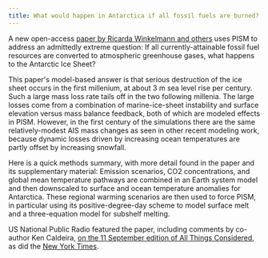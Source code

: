 ```yaml
---
title: What would happen in Antarctica if all fossil fuels are burned?
---
```


A new open-access [paper by Ricarda Winkelmann and
others](http://advances.sciencemag.org/content/1/8/e1500589)
uses PISM to address an admittedly extreme question: If all
currently-attainable fossil fuel resources are converted to atmospheric
greenhouse gases, what happens to the Antarctic Ice Sheet?

This paper's model-based answer is that serious destruction of the ice
sheet occurs in the first millenium, at about 3 m sea level rise per
century. Such a large mass loss rate tails off in the two following
millenia. The large losses come from a combination of marine-ice-sheet
instability and surface elevation versus mass balance feedback, both of
which are modeled effects in PISM. However, in the first century of the
simulations there are the same relatively-modest AIS mass changes as
seen in other recent modeling work, because dynamic losses driven by
increasing ocean temperatures are partly offset by increasing snowfall.

Here is a quick methods summary, with more detail found in the paper and
its supplementary material: Emission scenarios, CO2 concentrations, and
global mean temperature pathways are combined in an Earth system model
and then downscaled to surface and ocean temperature anomalies for
Antarctica. These regional warming scenarios are then used to force
PISM, in particular using its positive-degree-day scheme to model
surface melt and a three-equation model for subshelf melting.

US National Public Radio featured the paper, including comments by
co-author Ken Caldeira, [on the 11 September edition of All Things
Considered](http://www.npr.org/sections/thetwo-way/2015/09/11/439538952/what-would-happen-if-we-burned-up-all-of-earths-fossil-fuels),
as did the [New York
Times](http://www.nytimes.com/2015/09/12/science/climate-study-predicts-huge-sea-level-rise-if-all-fossil-fuels-are-burned.html).
